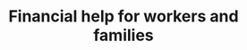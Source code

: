 ---
banner:
  content: 'You can set this component to ''display: true'' to show a banner at the
    top of the page.'
  display: false
  heading: This is a place to place urgent information
layout: category
name: financial-help
owner: Treasury
questions:
- how-can-i-check-the-status-of-my-economic-impact-payment
- what-do-i-do-if-i-cant-pay-rent
- how-do-i-know-if-i-am-an-essential-worker
- who-is-eligible-for-payment
- where-can-i-go-for-more-information
- is-the-irs-sending-prepaid-debit-cards
- why-am-i-receiving-a-debit-card
- what-do-i-do-if-i-lost-my-eip-debit-card
- how-will-the-irs-know-where-to-send
- what-does-it-mean-get-my-payment-please-try-again
- i-am-a-veteran-do-i-need-to-provide-information-to-irs
- i-am-not-typically-required-to-file-a-tax-return
- i-need-to-file-a-tax-return
- i-no-longer-have-a-bank-account-i-used-for-tax-return
- i-recently-filed-what-do-i-need-to-do-to-get-payment
- missed-tax-day
- how-do-i-submit-banking-information
- if-i-receive-social-security-benefits
- what-do-i-do-if-a-payment-was-sent-to-someone-who-died
- will-the-irs-call-or-email-me
- if-my-financial-situation-changed-could-i-be-eligible-for-snap
- can-snap-participants-order-groceries-online
- what-happens-to-snap-recipients-who-cannot-meet-work-requirements-due-to-covid19
- do-online-classes-still-qualify-for-gi-bill-benefits
- what-do-i-do-if-i-cant-pay-mortgage
- what-do-i-do-if-someone-calls-texts-claiming-to-be-irs
- what-should-i-do-if-i-receive-calls-claiming-to-be-from-the-treasury-department
redirect_from:
- /financial-help/can-the-sba-help-me-with-other-assistance/
- /financial-help/when-are-taxes-due-for-alcohol-tobacco-firearms-ammunition-businesses/
title: Financial help for workers and families
---